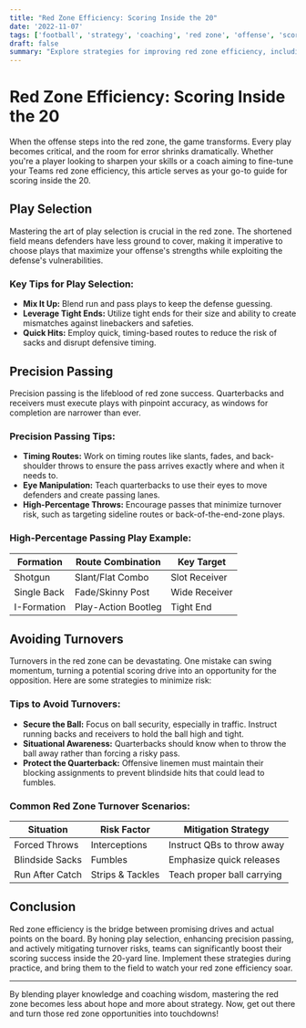 ```yaml
---
title: "Red Zone Efficiency: Scoring Inside the 20"
date: '2022-11-07'
tags: ['football', 'strategy', 'coaching', 'red zone', 'offense', 'scoring', 'precision passing', 'play selection', 'turnovers']
draft: false
summary: "Explore strategies for improving red zone efficiency, including play selection, precision passing, and avoiding turnovers."
---
```


# Red Zone Efficiency: Scoring Inside the 20

When the offense steps into the red zone, the game transforms. Every play becomes critical, and the room for error shrinks dramatically. Whether you're a player looking to sharpen your skills or a coach aiming to fine-tune your Teams red zone efficiency, this article serves as your go-to guide for scoring inside the 20.

## Play Selection

Mastering the art of play selection is crucial in the red zone. The shortened field means defenders have less ground to cover, making it imperative to choose plays that maximize your offense's strengths while exploiting the defense's vulnerabilities.

### Key Tips for Play Selection:

- **Mix It Up:** Blend run and pass plays to keep the defense guessing.
- **Leverage Tight Ends:** Utilize tight ends for their size and ability to create mismatches against linebackers and safeties.
- **Quick Hits:** Employ quick, timing-based routes to reduce the risk of sacks and disrupt defensive timing.

## Precision Passing

Precision passing is the lifeblood of red zone success. Quarterbacks and receivers must execute plays with pinpoint accuracy, as windows for completion are narrower than ever.

### Precision Passing Tips:

- **Timing Routes:** Work on timing routes like slants, fades, and back-shoulder throws to ensure the pass arrives exactly where and when it needs to.
- **Eye Manipulation:** Teach quarterbacks to use their eyes to move defenders and create passing lanes.
- **High-Percentage Throws:** Encourage passes that minimize turnover risk, such as targeting sideline routes or back-of-the-end-zone plays.

### High-Percentage Passing Play Example:

| Formation   | Route Combination     | Key Target   |
|-------------|-----------------------|--------------|
| Shotgun     | Slant/Flat Combo      | Slot Receiver|
| Single Back | Fade/Skinny Post      | Wide Receiver|
| I-Formation | Play-Action Bootleg   | Tight End    |

## Avoiding Turnovers

Turnovers in the red zone can be devastating. One mistake can swing momentum, turning a potential scoring drive into an opportunity for the opposition. Here are some strategies to minimize risk:

### Tips to Avoid Turnovers:

- **Secure the Ball:** Focus on ball security, especially in traffic. Instruct running backs and receivers to hold the ball high and tight.
- **Situational Awareness:** Quarterbacks should know when to throw the ball away rather than forcing a risky pass.
- **Protect the Quarterback:** Offensive linemen must maintain their blocking assignments to prevent blindside hits that could lead to fumbles.

### Common Red Zone Turnover Scenarios:

| Situation           | Risk Factor        | Mitigation Strategy         |
|---------------------|--------------------|-----------------------------|
| Forced Throws       | Interceptions      | Instruct QBs to throw away  |
| Blindside Sacks     | Fumbles            | Emphasize quick releases    |
| Run After Catch     | Strips & Tackles   | Teach proper ball carrying  |

## Conclusion

Red zone efficiency is the bridge between promising drives and actual points on the board. By honing play selection, enhancing precision passing, and actively mitigating turnover risks, teams can significantly boost their scoring success inside the 20-yard line. Implement these strategies during practice, and bring them to the field to watch your red zone efficiency soar.

---

By blending player knowledge and coaching wisdom, mastering the red zone becomes less about hope and more about strategy. Now, get out there and turn those red zone opportunities into touchdowns!
```